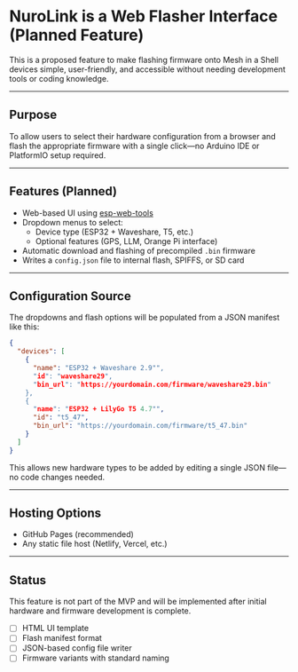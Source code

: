 
# NuroLink is a Web Flasher Interface (Planned Feature)

This is a proposed feature to make flashing firmware onto Mesh in a Shell devices simple, user-friendly, and accessible without needing development tools or coding knowledge.

---

## Purpose

To allow users to select their hardware configuration from a browser and flash the appropriate firmware with a single click—no Arduino IDE or PlatformIO setup required.

---

## Features (Planned)

- Web-based UI using [esp-web-tools](https://github.com/esphome/esp-web-tools)
- Dropdown menus to select:
  - Device type (ESP32 + Waveshare, T5, etc.)
  - Optional features (GPS, LLM, Orange Pi interface)
- Automatic download and flashing of precompiled `.bin` firmware
- Writes a `config.json` file to internal flash, SPIFFS, or SD card

---

## Configuration Source

The dropdowns and flash options will be populated from a JSON manifest like this:

```json
{
  "devices": [
    {
      "name": "ESP32 + Waveshare 2.9"",
      "id": "waveshare29",
      "bin_url": "https://yourdomain.com/firmware/waveshare29.bin"
    },
    {
      "name": "ESP32 + LilyGo T5 4.7"",
      "id": "t5_47",
      "bin_url": "https://yourdomain.com/firmware/t5_47.bin"
    }
  ]
}
```

This allows new hardware types to be added by editing a single JSON file—no code changes needed.

---

## Hosting Options

- GitHub Pages (recommended)
- Any static file host (Netlify, Vercel, etc.)

---

## Status

This feature is not part of the MVP and will be implemented after initial hardware and firmware development is complete.

- [ ] HTML UI template
- [ ] Flash manifest format
- [ ] JSON-based config file writer
- [ ] Firmware variants with standard naming
